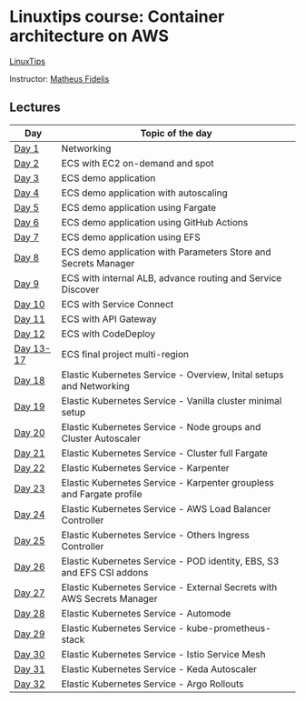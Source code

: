 # Linuxtips course:  Container architecture on AWS

[LinuxTips](https://linuxtips.io/treinamento/arquitetura-de-containers-na-aws/)

Instructor: [Matheus Fidelis](https://linktr.ee/fidelissauro)

## Lectures

| Day                               | Topic of the day                                                       |
|-----------------------------------|------------------------------------------------------------------------|
| [Day 1](day1/README.md)           | Networking                                                             |
| [Day 2](day2/README.md)           | ECS with EC2 on-demand and spot                                        |
| [Day 3](day3/README.md)           | ECS demo application                                                   | 
| [Day 4](day4/README.md)           | ECS demo application with autoscaling                                  |
| [Day 5](day5/README.md)           | ECS demo application using Fargate                                     |
| [Day 6](day6/README.md)           | ECS demo application using GitHub Actions                              |
| [Day 7](day7/README.md)           | ECS demo application using EFS                                         |
| [Day 8](day8/README.md)           | ECS demo application with Parameters Store and Secrets Manager         |
| [Day 9](day9/README.md)           | ECS with internal ALB, advance routing and Service Discover            |
| [Day 10](day10/README.md)         | ECS with Service Connect                                               |
| [Day 11](day11/README.md)         | ECS with API Gateway                                                   |
| [Day 12](day12/README.md)         | ECS with CodeDeploy                                                    |
| [Day 13-17](day13_17/README.md)   | ECS final project multi-region                                         |
| [Day 18](day18/README.md)         | Elastic Kubernetes Service - Overview, Inital setups and Networking    |
| [Day 19](day19/README.md)         | Elastic Kubernetes Service - Vanilla cluster minimal setup             |
| [Day 20](day20/README.md)         | Elastic Kubernetes Service - Node groups and Cluster Autoscaler        |
| [Day 21](day21/README.md)         | Elastic Kubernetes Service - Cluster full Fargate                      |
| [Day 22](day22/README.md)         | Elastic Kubernetes Service - Karpenter                                 |
| [Day 23](day23/README.md)         | Elastic Kubernetes Service - Karpenter groupless and Fargate profile   |
| [Day 24](day24/README.md)         | Elastic Kubernetes Service - AWS Load Balancer Controller              |
| [Day 25](day25/README.md)         | Elastic Kubernetes Service - Others Ingress Controller                 |
| [Day 26](day26/README.md)         | Elastic Kubernetes Service - POD identity, EBS, S3 and EFS CSI addons  |
| [Day 27](day27/README.md)         | Elastic Kubernetes Service - External Secrets with AWS Secrets Manager |
| [Day 28](day28/README.md)         | Elastic Kubernetes Service - Automode                                  |
| [Day 29](day29/README.md)         | Elastic Kubernetes Service - kube-prometheus-stack                     |
| [Day 30](day30/README.md)         | Elastic Kubernetes Service - Istio Service Mesh                        |
| [Day 31](day31/README.md)         | Elastic Kubernetes Service - Keda Autoscaler                           |
| [Day 32](day32/README.md)         | Elastic Kubernetes Service - Argo Rollouts                             |
